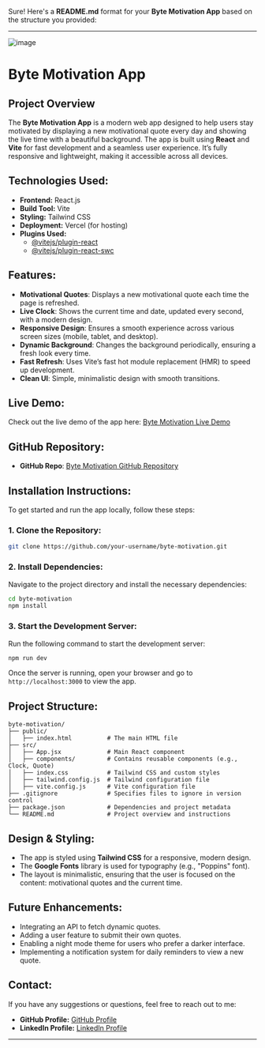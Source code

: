 Sure! Here's a **README.md** format for your **Byte Motivation App** based on the structure you provided:

---
![image](https://github.com/user-attachments/assets/9467eda0-013d-47b5-95c0-c70b37d4a4ab)
# **Byte Motivation App**

## **Project Overview**
The **Byte Motivation App** is a modern web app designed to help users stay motivated by displaying a new motivational quote every day and showing the live time with a beautiful background. The app is built using **React** and **Vite** for fast development and a seamless user experience. It’s fully responsive and lightweight, making it accessible across all devices.

## **Technologies Used:**
- **Frontend:** React.js
- **Build Tool:** Vite
- **Styling:** Tailwind CSS
- **Deployment:** Vercel (for hosting)
- **Plugins Used:** 
   - [@vitejs/plugin-react](https://github.com/vitejs/vite-plugin-react/blob/main/packages/plugin-react/README.md)
   - [@vitejs/plugin-react-swc](https://github.com/vitejs/vite-plugin-react-swc)

## **Features:**
- **Motivational Quotes**: Displays a new motivational quote each time the page is refreshed.
- **Live Clock**: Shows the current time and date, updated every second, with a modern design.
- **Responsive Design**: Ensures a smooth experience across various screen sizes (mobile, tablet, and desktop).
- **Dynamic Background**: Changes the background periodically, ensuring a fresh look every time.
- **Fast Refresh**: Uses Vite’s fast hot module replacement (HMR) to speed up development.
- **Clean UI**: Simple, minimalistic design with smooth transitions.

## **Live Demo:**
Check out the live demo of the app here: [Byte Motivation Live Demo](https://byte-motivation.vercel.app)

## **GitHub Repository:**
- **GitHub Repo**: [Byte Motivation GitHub Repository](https://github.com/your-username/byte-motivation)

## **Installation Instructions:**
To get started and run the app locally, follow these steps:

### **1. Clone the Repository:**
```bash
git clone https://github.com/your-username/byte-motivation.git
```

### **2. Install Dependencies:**
Navigate to the project directory and install the necessary dependencies:
```bash
cd byte-motivation
npm install
```

### **3. Start the Development Server:**
Run the following command to start the development server:
```bash
npm run dev
```

Once the server is running, open your browser and go to `http://localhost:3000` to view the app.

## **Project Structure:**
```
byte-motivation/
├── public/
│   ├── index.html          # The main HTML file
├── src/
│   ├── App.jsx             # Main React component
│   ├── components/         # Contains reusable components (e.g., Clock, Quote)
│   ├── index.css           # Tailwind CSS and custom styles
│   ├── tailwind.config.js  # Tailwind configuration file
│   ├── vite.config.js      # Vite configuration file
├── .gitignore              # Specifies files to ignore in version control
├── package.json            # Dependencies and project metadata
└── README.md               # Project overview and instructions
```

## **Design & Styling:**
- The app is styled using **Tailwind CSS** for a responsive, modern design.
- The **Google Fonts** library is used for typography (e.g., "Poppins" font).
- The layout is minimalistic, ensuring that the user is focused on the content: motivational quotes and the current time.

## **Future Enhancements:**
- Integrating an API to fetch dynamic quotes.
- Adding a user feature to submit their own quotes.
- Enabling a night mode theme for users who prefer a darker interface.
- Implementing a notification system for daily reminders to view a new quote.

## **Contact:**
If you have any suggestions or questions, feel free to reach out to me:
- **GitHub Profile:** [GitHub Profile](https://github.com/Kameshnic )
- **LinkedIn Profile:** [LinkedIn Profile](www.linkedin.com/in/kamesh-s-b71359271 )

---


